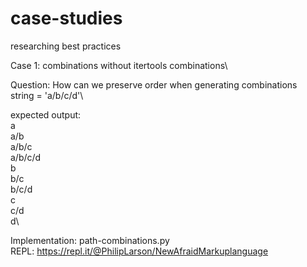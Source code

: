 # case-studies
researching best practices

Case 1: combinations without itertools combinations\

Question: How can we preserve order when generating combinations\
string = 'a/b/c/d'\

expected output:\
a\
a/b\
a/b/c\
a/b/c/d\
b\
b/c\
b/c/d\
c\
c/d\
d\


Implementation: path-combinations.py\
REPL: https://repl.it/@PhilipLarson/NewAfraidMarkuplanguage
